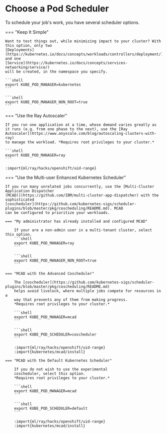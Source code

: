 # Choose a Pod Scheduler

To schedule your job's work, you have several scheduler options.

=== "Keep It Simple"

    Want to test things out, while minimizing impact to your cluster? With
    this option, only two
    [Deployments](https://kubernetes.io/docs/concepts/workloads/controllers/deployment/)
    and one
    [Service](https://kubernetes.io/docs/concepts/services-networking/service/)
    will be created, in the namespace you specify.
    
    ```shell
    export KUBE_POD_MANAGER=kubernetes
    ```

    ```shell
    export KUBE_POD_MANAGER_NON_ROOT=true
    ```

=== "Use the Ray Autoscaler"

    If you run one application at a time, whose demand varies greatly as
    it runs (e.g. from one phase to the next), use the [Ray
    Autoscaler](https://www.anyscale.com/blog/autoscaling-clusters-with-ray)
    to manage the workload. *Requires root privileges to your cluster.*

    ```shell
    export KUBE_POD_MANAGER=ray
    ```

    :import{ml/ray/hacks/openshift/uid-range}

=== "Use the Multi-user Enhanced Kubernetes Scheduler"

    If you run many unrelated jobs concurrently, use the [Multi-Cluster
    Application Dispatcher
    (MCAD)](https://github.com/IBM/multi-cluster-app-dispatcher) with the
    sophisticated
    [coscheduler](https://github.com/kubernetes-sigs/scheduler-plugins/blob/master/pkg/coscheduling/README.md). MCAD
    can be configured to prioritize your workloads.

    === "My administrator has already installed and configured MCAD"

        If your are a non-admin user in a multi-tenant cluster, select this option.
        ```shell
        export KUBE_POD_MANAGER=ray
        ```

        ```shell
        export KUBE_POD_MANAGER_NON_ROOT=true
        ```

    === "MCAD with the Advanced Coscheduler"
    
        The [coscheduler](https://github.com/kubernetes-sigs/scheduler-plugins/blob/master/pkg/coscheduling/README.md)
        helps avoid livelock, where multiple jobs compete for resources in a
        way that prevents any of them from making progress. 
        *Requires root privileges to your cluster.*
        
        ```shell
        export KUBE_POD_MANAGER=mcad
        ```

        ```shell
        export KUBE_POD_SCHEDULER=coscheduler
        ```

        :import{ml/ray/hacks/openshift/uid-range}
        :import{kubernetes/mcad/install}

    === "MCAD with the Default Kubernetes Scheduler"

        If you do not wish to use the experimental
        coscheduler, select this option.
        *Requires root privileges to your cluster.*

        ```shell
        export KUBE_POD_MANAGER=mcad
        ```

        ```shell
        export KUBE_POD_SCHEDULER=default
        ```

        :import{ml/ray/hacks/openshift/uid-range}
        :import{kubernetes/mcad/install}
